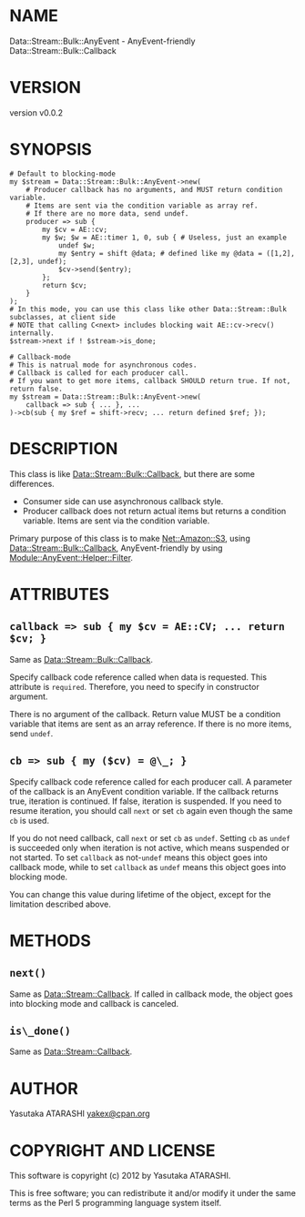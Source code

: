 # NAME

Data::Stream::Bulk::AnyEvent - AnyEvent-friendly Data::Stream::Bulk::Callback

# VERSION

version v0.0.2

# SYNOPSIS

    # Default to blocking-mode
    my $stream = Data::Stream::Bulk::AnyEvent->new(
        # Producer callback has no arguments, and MUST return condition variable.
        # Items are sent via the condition variable as array ref.
        # If there are no more data, send undef.
        producer => sub {
            my $cv = AE::cv;
            my $w; $w = AE::timer 1, 0, sub { # Useless, just an example
                undef $w;
                my $entry = shift @data; # defined like my @data = ([1,2], [2,3], undef);
                $cv->send($entry);
            };
            return $cv;
        }
    );
    # In this mode, you can use this class like other Data::Stream::Bulk subclasses, at client side
    # NOTE that calling C<next> includes blocking wait AE::cv->recv() internally.
    $stream->next if ! $stream->is_done;

    # Callback-mode
    # This is natrual mode for asynchronous codes.
    # Callback is called for each producer call.
    # If you want to get more items, callback SHOULD return true. If not, return false.
    my $stream = Data::Stream::Bulk::AnyEvent->new(
        callback => sub { ... }, ...
    )->cb(sub { my $ref = shift->recv; ... return defined $ref; });

# DESCRIPTION

This class is like [Data::Stream::Bulk::Callback](http://search.cpan.org/perldoc?Data::Stream::Bulk::Callback), but there are some differences.

- Consumer side can use asynchronous callback style.
- Producer callback does not return actual items but returns a condition variable. Items are sent via the condition variable.

Primary purpose of this class is to make [Net::Amazon::S3](http://search.cpan.org/perldoc?Net::Amazon::S3), using [Data::Stream::Bulk::Callback](http://search.cpan.org/perldoc?Data::Stream::Bulk::Callback), AnyEvent-friendly by using [Module::AnyEvent::Helper::Filter](http://search.cpan.org/perldoc?Module::AnyEvent::Helper::Filter).

# ATTRIBUTES

## `callback => sub { my $cv = AE::CV; ... return $cv; }`

Same as [Data::Stream::Bulk::Callback](http://search.cpan.org/perldoc?Data::Stream::Bulk::Callback).

Specify callback code reference called when data is requested.
This attribute is `required`. Therefore, you need to specify in constructor argument.

There is no argument of the callback. Return value MUST be a condition variable that items are sent as an array reference.
If there is no more items, send `undef`.

## `cb => sub { my ($cv) = @\_; }`

Specify callback code reference called for each producer call.
A parameter of the callback is an AnyEvent condition variable.
If the callback returns true, iteration is continued.
If false, iteration is suspended.
If you need to resume iteration, you should call `next` or set `cb` again even though the same `cb` is used. 

If you do not need callback, call `next` or set `cb` as `undef`.
Setting `cb` as `undef` is succeeded only when iteration is not active, which means suspended or not started.
To set `callback` as not-`undef` means this object goes into callback mode,
while to set `callback` as `undef` means this object goes into blocking mode.

You can change this value during lifetime of the object, except for the limitation described above.

# METHODS

## `next()`

Same as [Data::Stream::Callback](http://search.cpan.org/perldoc?Data::Stream::Callback).
If called in callback mode, the object goes into blocking mode and callback is canceled.

## `is\_done()`

Same as [Data::Stream::Callback](http://search.cpan.org/perldoc?Data::Stream::Callback).

# AUTHOR

Yasutaka ATARASHI <yakex@cpan.org>

# COPYRIGHT AND LICENSE

This software is copyright (c) 2012 by Yasutaka ATARASHI.

This is free software; you can redistribute it and/or modify it under
the same terms as the Perl 5 programming language system itself.
